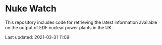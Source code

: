 # Nuke Watch

This repository includes code for retrieving the latest information available on the output of EDF nuclear power plants in the UK.

Last updated: 2021-03-31 11:09